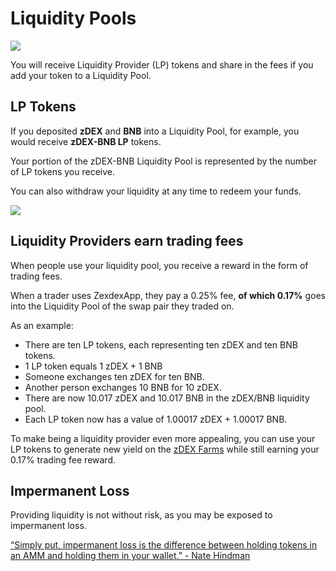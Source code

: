 # Liquidity Pools

![](../../.gitbook/images/liquidity-header.png)

You will receive Liquidity Provider (LP) tokens and share in the fees if you add your token to a Liquidity Pool.

## LP Tokens

If you deposited **zDEX** and **BNB** into a Liquidity Pool, for example, you would receive **zDEX-BNB LP** tokens.

Your portion of the zDEX-BNB Liquidity Pool is represented by the number of LP tokens you receive.

You can also withdraw your liquidity at any time to redeem your funds.

![](../../.gitbook/images/screenshot-2021-04-19-at-6.27.22-pm.png)

## Liquidity Providers earn trading fees

When people use your liquidity pool, you receive a reward in the form of trading fees.

When a trader uses ZexdexApp, they pay a 0.25% fee, **of which 0.17%** goes into the Liquidity Pool of the swap pair they traded on.

As an example:

- There are ten LP tokens, each representing ten zDEX and ten BNB tokens.
- 1 LP token equals 1 zDEX + 1 BNB
- Someone exchanges ten zDEX for ten BNB.
- Another person exchanges 10 BNB for 10 zDEX.
- There are now 10.017 zDEX and 10.017 BNB in the zDEX/BNB liquidity pool.
- Each LP token now has a value of 1.00017 zDEX + 1.00017 BNB.

To make being a liquidity provider even more appealing, you can use your LP tokens to generate new yield on the [zDEX Farms](https://zexdex.app/farms) while still earning your 0.17% trading fee reward.

## Impermanent Loss

Providing liquidity is not without risk, as you may be exposed to impermanent loss.

[“Simply put, impermanent loss is the difference between holding tokens in an AMM and holding them in your wallet.” - Nate Hindman](https://blog.bancor.network/beginners-guide-to-getting-rekt-by-impermanent-loss-7c9510cb2f22)
